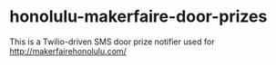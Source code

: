 # honolulu-makerfaire-door-prizes
This is a Twilio-driven SMS door prize notifier used for http://makerfairehonolulu.com/ 
